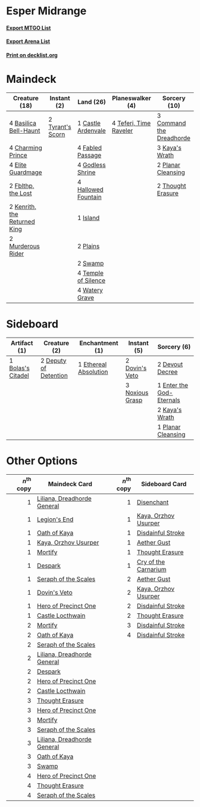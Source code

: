 # Esper Midrange

#### [Export MTGO List](../collection/Esper%20Midrange/Esper%20Midrange.txt)
#### [Export Arena List](../collection/Esper%20Midrange/Esper%20Midrange_arena.txt)
#### [Print on decklist.org](http://decklist.org/?deckmain=4%09Basilica%20Bell-Haunt%0A1%09Castle%20Ardenvale%0A4%09Charming%20Prince%0A3%09Command%20the%20Dreadhorde%0A4%09Elite%20Guardmage%0A4%09Fabled%20Passage%0A2%09Fblthp,%20the%20Lost%0A4%09Godless%20Shrine%0A4%09Hallowed%20Fountain%0A1%09Island%0A3%09Kaya's%20Wrath%0A2%09Kenrith,%20the%20Returned%20King%0A2%09Murderous%20Rider%0A2%09Plains%0A2%09Planar%20Cleansing%0A2%09Swamp%0A4%09Teferi,%20Time%20Raveler%0A4%09Temple%20of%20Silence%0A2%09Thought%20Erasure%0A2%09Tyrant's%20Scorn%0A4%09Watery%20Grave&deckside=1%09Bolas's%20Citadel%0A2%09Deputy%20of%20Detention%0A2%09Devout%20Decree%0A2%09Dovin's%20Veto%0A1%09Enter%20the%20God-Eternals%0A1%09Ethereal%20Absolution%0A2%09Kaya's%20Wrath%0A3%09Noxious%20Grasp%0A1%09Planar%20Cleansing)
# Maindeck

|                                             Creature (18)                                             |                                        Instant (2)                                        |                                          Land (26)                                           |                                        Planeswalker (4)                                         |                                           Sorcery (10)                                            |
|-------------------------------------------------------------------------------------------------------|-------------------------------------------------------------------------------------------|----------------------------------------------------------------------------------------------|-------------------------------------------------------------------------------------------------|---------------------------------------------------------------------------------------------------|
|4 [Basilica Bell-Haunt](http://gatherer.wizards.com/Pages/Card/Details.aspx?multiverseid=457300)       |2 [Tyrant's Scorn](http://gatherer.wizards.com/Pages/Card/Details.aspx?multiverseid=461152)|1 [Castle Ardenvale](http://gatherer.wizards.com/Pages/Card/Details.aspx?multiverseid=473200) |4 [Teferi, Time Raveler](http://gatherer.wizards.com/Pages/Card/Details.aspx?multiverseid=461148)|3 [Command the Dreadhorde](http://gatherer.wizards.com/Pages/Card/Details.aspx?multiverseid=461009)|
|4 [Charming Prince](http://gatherer.wizards.com/Pages/Card/Details.aspx?multiverseid=472970)           |                                                                                           |4 [Fabled Passage](http://gatherer.wizards.com/Pages/Card/Details.aspx?multiverseid=473206)   |                                                                                                 |3 [Kaya's Wrath](http://gatherer.wizards.com/Pages/Card/Details.aspx?multiverseid=457331)          |
|4 [Elite Guardmage](http://gatherer.wizards.com/Pages/Card/Details.aspx?multiverseid=461122)           |                                                                                           |4 [Godless Shrine](http://gatherer.wizards.com/Pages/Card/Details.aspx?multiverseid=405099)   |                                                                                                 |2 [Planar Cleansing](http://gatherer.wizards.com/Pages/Card/Details.aspx?multiverseid=191599)      |
|2 [Fblthp, the Lost](http://gatherer.wizards.com/Pages/Card/Details.aspx?multiverseid=460977)          |                                                                                           |4 [Hallowed Fountain](http://gatherer.wizards.com/Pages/Card/Details.aspx?multiverseid=97071) |                                                                                                 |2 [Thought Erasure](http://gatherer.wizards.com/Pages/Card/Details.aspx?multiverseid=452956)       |
|2 [Kenrith, the Returned King](http://gatherer.wizards.com/Pages/Card/Details.aspx?multiverseid=476052)|                                                                                           |1 [Island](http://gatherer.wizards.com/Pages/Card/Details.aspx?multiverseid=439857)           |                                                                                                 |                                                                                                   |
|2 [Murderous Rider](http://gatherer.wizards.com/Pages/Card/Details.aspx?multiverseid=473059)           |                                                                                           |2 [Plains](http://gatherer.wizards.com/Pages/Card/Details.aspx?multiverseid=439856)           |                                                                                                 |                                                                                                   |
|                                                                                                       |                                                                                           |2 [Swamp](http://gatherer.wizards.com/Pages/Card/Details.aspx?multiverseid=439858)            |                                                                                                 |                                                                                                   |
|                                                                                                       |                                                                                           |4 [Temple of Silence](http://gatherer.wizards.com/Pages/Card/Details.aspx?multiverseid=373522)|                                                                                                 |                                                                                                   |
|                                                                                                       |                                                                                           |4 [Watery Grave](http://gatherer.wizards.com/Pages/Card/Details.aspx?multiverseid=405114)     |                                                                                                 |                                                                                                   |


# Sideboard

|                                        Artifact (1)                                        |                                          Creature (2)                                          |                                        Enchantment (1)                                         |                                       Instant (5)                                        |                                            Sorcery (6)                                            |
|--------------------------------------------------------------------------------------------|------------------------------------------------------------------------------------------------|------------------------------------------------------------------------------------------------|------------------------------------------------------------------------------------------|---------------------------------------------------------------------------------------------------|
|1 [Bolas's Citadel](http://gatherer.wizards.com/Pages/Card/Details.aspx?multiverseid=461006)|2 [Deputy of Detention](http://gatherer.wizards.com/Pages/Card/Details.aspx?multiverseid=457309)|1 [Ethereal Absolution](http://gatherer.wizards.com/Pages/Card/Details.aspx?multiverseid=457314)|2 [Dovin's Veto](http://gatherer.wizards.com/Pages/Card/Details.aspx?multiverseid=461120) |2 [Devout Decree](http://gatherer.wizards.com/Pages/Card/Details.aspx?multiverseid=466767)         |
|                                                                                            |                                                                                                |                                                                                                |3 [Noxious Grasp](http://gatherer.wizards.com/Pages/Card/Details.aspx?multiverseid=466864)|1 [Enter the God-Eternals](http://gatherer.wizards.com/Pages/Card/Details.aspx?multiverseid=461123)|
|                                                                                            |                                                                                                |                                                                                                |                                                                                          |2 [Kaya's Wrath](http://gatherer.wizards.com/Pages/Card/Details.aspx?multiverseid=457331)          |
|                                                                                            |                                                                                                |                                                                                                |                                                                                          |1 [Planar Cleansing](http://gatherer.wizards.com/Pages/Card/Details.aspx?multiverseid=191599)      |


# Other Options

|*n*<sup>th</sup> copy|                                            Maindeck Card                                             |*n*<sup>th</sup> copy|                                        Sideboard Card                                         |
|--------------------:|------------------------------------------------------------------------------------------------------|--------------------:|-----------------------------------------------------------------------------------------------|
|                    1|[Liliana, Dreadhorde General](http://gatherer.wizards.com/Pages/Card/Details.aspx?multiverseid=461024)|                    1|[Disenchant](http://gatherer.wizards.com/Pages/Card/Details.aspx?multiverseid=847)             |
|                    1|[Legion's End](http://gatherer.wizards.com/Pages/Card/Details.aspx?multiverseid=466860)               |                    1|[Kaya, Orzhov Usurper](http://gatherer.wizards.com/Pages/Card/Details.aspx?multiverseid=460129)|
|                    1|[Oath of Kaya](http://gatherer.wizards.com/Pages/Card/Details.aspx?multiverseid=461136)               |                    1|[Disdainful Stroke](http://gatherer.wizards.com/Pages/Card/Details.aspx?multiverseid=420705)   |
|                    1|[Kaya, Orzhov Usurper](http://gatherer.wizards.com/Pages/Card/Details.aspx?multiverseid=460129)       |                    1|[Aether Gust](http://gatherer.wizards.com/Pages/Card/Details.aspx?multiverseid=466796)         |
|                    1|[Mortify](http://gatherer.wizards.com/Pages/Card/Details.aspx?multiverseid=420829)                    |                    1|[Thought Erasure](http://gatherer.wizards.com/Pages/Card/Details.aspx?multiverseid=452956)     |
|                    1|[Despark](http://gatherer.wizards.com/Pages/Card/Details.aspx?multiverseid=461117)                    |                    1|[Cry of the Carnarium](http://gatherer.wizards.com/Pages/Card/Details.aspx?multiverseid=457214)|
|                    1|[Seraph of the Scales](http://gatherer.wizards.com/Pages/Card/Details.aspx?multiverseid=457349)       |                    2|[Aether Gust](http://gatherer.wizards.com/Pages/Card/Details.aspx?multiverseid=466796)         |
|                    1|[Dovin's Veto](http://gatherer.wizards.com/Pages/Card/Details.aspx?multiverseid=461120)               |                    2|[Kaya, Orzhov Usurper](http://gatherer.wizards.com/Pages/Card/Details.aspx?multiverseid=460129)|
|                    1|[Hero of Precinct One](http://gatherer.wizards.com/Pages/Card/Details.aspx?multiverseid=457155)       |                    2|[Disdainful Stroke](http://gatherer.wizards.com/Pages/Card/Details.aspx?multiverseid=420705)   |
|                    1|[Castle Locthwain](http://gatherer.wizards.com/Pages/Card/Details.aspx?multiverseid=473203)           |                    2|[Thought Erasure](http://gatherer.wizards.com/Pages/Card/Details.aspx?multiverseid=452956)     |
|                    2|[Mortify](http://gatherer.wizards.com/Pages/Card/Details.aspx?multiverseid=420829)                    |                    3|[Disdainful Stroke](http://gatherer.wizards.com/Pages/Card/Details.aspx?multiverseid=420705)   |
|                    2|[Oath of Kaya](http://gatherer.wizards.com/Pages/Card/Details.aspx?multiverseid=461136)               |                    4|[Disdainful Stroke](http://gatherer.wizards.com/Pages/Card/Details.aspx?multiverseid=420705)   |
|                    2|[Seraph of the Scales](http://gatherer.wizards.com/Pages/Card/Details.aspx?multiverseid=457349)       |                     |                                                                                               |
|                    2|[Liliana, Dreadhorde General](http://gatherer.wizards.com/Pages/Card/Details.aspx?multiverseid=461024)|                     |                                                                                               |
|                    2|[Despark](http://gatherer.wizards.com/Pages/Card/Details.aspx?multiverseid=461117)                    |                     |                                                                                               |
|                    2|[Hero of Precinct One](http://gatherer.wizards.com/Pages/Card/Details.aspx?multiverseid=457155)       |                     |                                                                                               |
|                    2|[Castle Locthwain](http://gatherer.wizards.com/Pages/Card/Details.aspx?multiverseid=473203)           |                     |                                                                                               |
|                    3|[Thought Erasure](http://gatherer.wizards.com/Pages/Card/Details.aspx?multiverseid=452956)            |                     |                                                                                               |
|                    3|[Hero of Precinct One](http://gatherer.wizards.com/Pages/Card/Details.aspx?multiverseid=457155)       |                     |                                                                                               |
|                    3|[Mortify](http://gatherer.wizards.com/Pages/Card/Details.aspx?multiverseid=420829)                    |                     |                                                                                               |
|                    3|[Seraph of the Scales](http://gatherer.wizards.com/Pages/Card/Details.aspx?multiverseid=457349)       |                     |                                                                                               |
|                    3|[Liliana, Dreadhorde General](http://gatherer.wizards.com/Pages/Card/Details.aspx?multiverseid=461024)|                     |                                                                                               |
|                    3|[Oath of Kaya](http://gatherer.wizards.com/Pages/Card/Details.aspx?multiverseid=461136)               |                     |                                                                                               |
|                    3|[Swamp](http://gatherer.wizards.com/Pages/Card/Details.aspx?multiverseid=439858)                      |                     |                                                                                               |
|                    4|[Hero of Precinct One](http://gatherer.wizards.com/Pages/Card/Details.aspx?multiverseid=457155)       |                     |                                                                                               |
|                    4|[Thought Erasure](http://gatherer.wizards.com/Pages/Card/Details.aspx?multiverseid=452956)            |                     |                                                                                               |
|                    4|[Seraph of the Scales](http://gatherer.wizards.com/Pages/Card/Details.aspx?multiverseid=457349)       |                     |                                                                                               |

